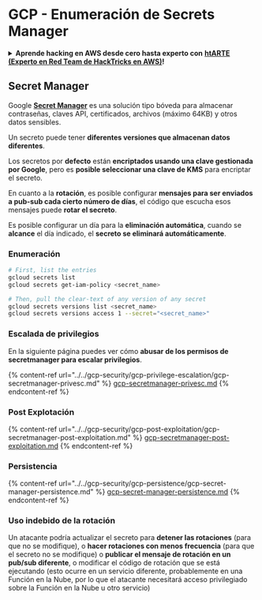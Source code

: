 # GCP - Enumeración de Secrets Manager

<details>

<summary><strong>Aprende hacking en AWS desde cero hasta experto con</strong> <a href="https://training.hacktricks.xyz/courses/arte"><strong>htARTE (Experto en Red Team de HackTricks en AWS)</strong></a><strong>!</strong></summary>

Otras formas de apoyar a HackTricks:

* Si deseas ver tu **empresa anunciada en HackTricks** o **descargar HackTricks en PDF** Consulta los [**PLANES DE SUSCRIPCIÓN**](https://github.com/sponsors/carlospolop)!
* Obtén la [**merchandising oficial de PEASS & HackTricks**](https://peass.creator-spring.com)
* Descubre [**La Familia PEASS**](https://opensea.io/collection/the-peass-family), nuestra colección exclusiva de [**NFTs**](https://opensea.io/collection/the-peass-family)
* **Únete al** 💬 [**grupo de Discord**](https://discord.gg/hRep4RUj7f) o al [**grupo de telegram**](https://t.me/peass) o **síguenos** en **Twitter** 🐦 [**@hacktricks_live**](https://twitter.com/hacktricks_live)**.**
* **Comparte tus trucos de hacking enviando PRs a los repositorios de** [**HackTricks**](https://github.com/carlospolop/hacktricks) y [**HackTricks Cloud**](https://github.com/carlospolop/hacktricks-cloud).

</details>

## Secret Manager

Google [**Secret Manager**](https://cloud.google.com/solutions/secrets-management/) es una solución tipo bóveda para almacenar contraseñas, claves API, certificados, archivos (máximo 64KB) y otros datos sensibles.

Un secreto puede tener **diferentes versiones que almacenan datos diferentes**.

Los secretos por **defecto** están **encriptados usando una clave gestionada por Google**, pero es **posible seleccionar una clave de KMS** para encriptar el secreto.

En cuanto a la **rotación**, es posible configurar **mensajes para ser enviados a pub-sub cada cierto número de días**, el código que escucha esos mensajes puede **rotar el secreto**.

Es posible configurar un día para la **eliminación automática**, cuando se **alcance** el día indicado, el **secreto se eliminará automáticamente**.

### Enumeración
```bash
# First, list the entries
gcloud secrets list
gcloud secrets get-iam-policy <secret_name>

# Then, pull the clear-text of any version of any secret
gcloud secrets versions list <secret_name>
gcloud secrets versions access 1 --secret="<secret_name>"
```
### Escalada de privilegios

En la siguiente página puedes ver cómo **abusar de los permisos de secretmanager para escalar privilegios**.

{% content-ref url="../../gcp-security/gcp-privilege-escalation/gcp-secretmanager-privesc.md" %}
[gcp-secretmanager-privesc.md](../../gcp-security/gcp-privilege-escalation/gcp-secretmanager-privesc.md)
{% endcontent-ref %}

### Post Explotación

{% content-ref url="../../gcp-security/gcp-post-exploitation/gcp-secretmanager-post-exploitation.md" %}
[gcp-secretmanager-post-exploitation.md](../../gcp-security/gcp-post-exploitation/gcp-secretmanager-post-exploitation.md)
{% endcontent-ref %}

### Persistencia

{% content-ref url="../../gcp-security/gcp-persistence/gcp-secret-manager-persistence.md" %}
[gcp-secret-manager-persistence.md](../../gcp-security/gcp-persistence/gcp-secret-manager-persistence.md)
{% endcontent-ref %}

### Uso indebido de la rotación

Un atacante podría actualizar el secreto para **detener las rotaciones** (para que no se modifique), o **hacer rotaciones con menos frecuencia** (para que el secreto no se modifique) o **publicar el mensaje de rotación en un pub/sub diferente**, o modificar el código de rotación que se está ejecutando (esto ocurre en un servicio diferente, probablemente en una Función en la Nube, por lo que el atacante necesitará acceso privilegiado sobre la Función en la Nube u otro servicio)

